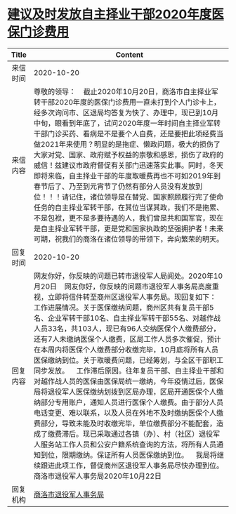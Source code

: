 # [建议及时发放自主择业干部2020年度医保门诊费用](http://www.shangluo.gov.cn/zmhd/ldxxxx.jsp?urltype=leadermail.LeaderMailContentUrl&wbtreeid=1112&leadermailid=6543)

| Title |                                                                                                                                                                                                                                                                                Content                                                                                                                                                                                                                                                                                 |
|:-----:|------------------------------------------------------------------------------------------------------------------------------------------------------------------------------------------------------------------------------------------------------------------------------------------------------------------------------------------------------------------------------------------------------------------------------------------------------------------------------------------------------------------------------------------------------------------------|
| 来信时间  | 2020-10-20                                                                                                                                                                                                                                                                                                                                                                                                                                                                                                                                                             |
| 来信内容  | 尊敬的领导：    截止2020年10月20日，商洛市自主择业军转干部2020年度的医保门诊费用一直未打到个人门诊卡上，经多次询问市、区退局均答复为快了、办理中，现已到10月中旬，眼看到年底了，试问2020年度一年时间自主择业军转干部门诊买药、看病是不是要个人自费，还是要把此项经费当做2021年来使用？明显的是拖症、懒政问题，极大的损伤了大家对党、国家、政府赋予权益的崇敬和感恩，损伤了政府的威信！兹建议市政府督促有关部门迅速落实此事。同时，冬天即将来临，自主择业干部的年度取暖费再也不可如2019年到春节后了、乃至到元宵节了仍然有部分人员没有发放到位！！！请记住，诸位领导是在替党、国家照顾履行完了使命任务的自主择业军转干部，在其位当谋其政，我们不是拖累、不是包袱，更不是多要待遇的人，我们曾是共和国军官，现在是自主择业军转干部，更是党和国家执政的坚强拥护者！未来可期，祝我们的商洛在诸位领导的带领下，奔向繁荣的明天。                                                                                                                                            |
| 回复时间  | 2020-10-20                                                                                                                                                                                                                                                                                                                                                                                                                                                                                                                                                             |
| 回复内容  | 网友你好，你反映的问题已转市退役军人局阅处。2020年10月20日    网友你好，你反映的问题市退役军人事务局高度重视，立即将信件转至商州区退役军人事务局。现回复如下：    工作进展情况。关于医保缴纳问题，商州区共有复员干部5名、企业军转干部10名、自主择业军转干部55名、对越作战人员33名，共103人，现已有96人交纳医保个人缴费部分，还有7人未缴纳医保个人缴费，区局工作人员多次催促，预计在本周内将医保个人缴费部分收缴完毕，10月底将所有人员医保缴纳到位。关于取暖费问题，已经筹划，与全区干部职工同步发放。    工作滞后原因。往年复员干部、自主择业干部和对越作战人员的医保由医保局统一缴纳，今年疫情过后，医保局将退役军人医保缴纳划拨到区局办理，区局开通医保个人缴纳部分专用账户，通知人员进行医保个人缴费。由于部分人员电话变更、难以联系，以及人员在外地不及时缴纳医保个人缴费部分，导致未能及时收缴完毕，单位缴费部分不能配套，造成了缴费滞后。现已采取通过各镇（办）、村（社区）退役军人服务站工作人员和公安户籍系统查询的方法，将所有人员通知到位，限期缴纳。保证所有人员医保缴纳到位。    我局将继续跟进此项工作，督促商州区退役军人事务局尽快办理到位。商洛市退役军人事务局2020年10月22日 |
| 回复机构  | [商洛市退役军人事务局](../../category/agencies/商洛市退役军人事务局.md)                                                                                                                                                                                                                                                                                                                                                                                                                                                                                                                    |
